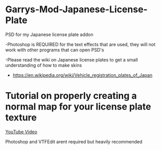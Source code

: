 # Garrys-Mod-Japanese-License-Plate
PSD for my Japanese license plate addon

-Photoshop is REQUIRED for the text effects that are used, they will not work with other programs that can open PSD's

-Please read the wiki on Japanese license plates to get a small understanding of how to make skins
  - https://en.wikipedia.org/wiki/Vehicle_registration_plates_of_Japan

# Tutorial on properly creating a normal map for your license plate texture

  [YouTube Video](https://youtu.be/4wwFOTvKwLU?si=BpiWCzugDTZ12VIB)
    
  Photoshop and VTFEdit arent required but heavily recommended

